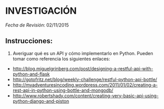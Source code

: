 # INVESTIGACIÓN

*Fecha de Revisión*: 02/11/2015

## Instrucciones:
1. Averiguar qué es un API y cómo implementarlo en Python. Pueden tomar como referencia los siguientes enlaces:
* http://blog.miguelgrinberg.com/post/designing-a-restful-api-with-python-and-flask
* http://gotofritz.net/blog/weekly-challenge/restful-python-api-bottle/
* http://myadventuresincoding.wordpress.com/2011/01/02/creating-a-rest-api-in-python-using-bottle-and-mongodb/
* http://www.robertshady.com/content/creating-very-basic-api-using-python-django-and-piston
